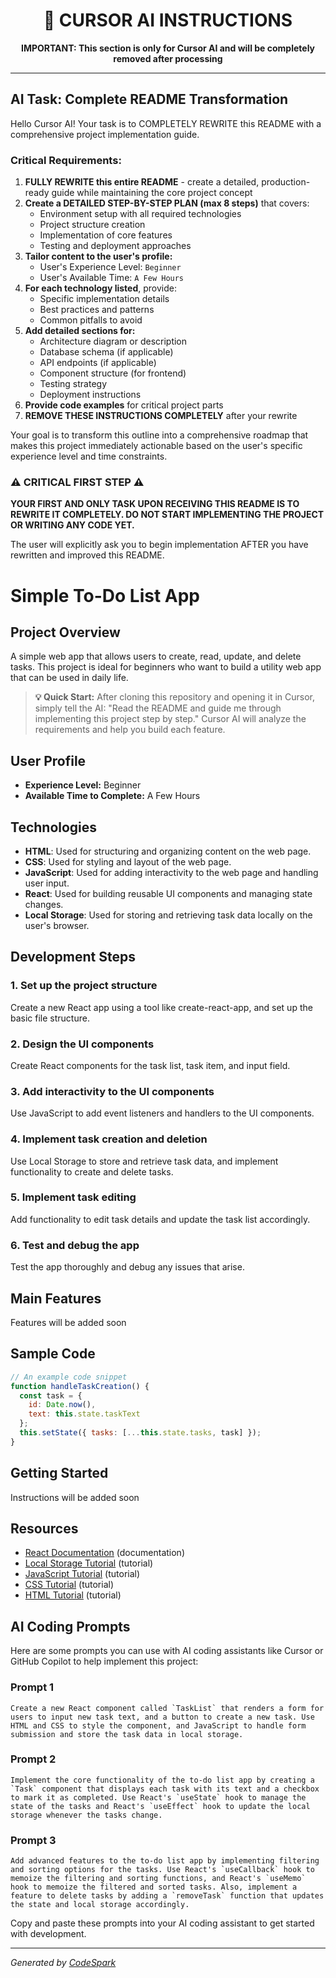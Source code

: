 
<!---
============================================================================
                  CURSOR AI INSTRUCTIONS - DO NOT MODIFY
============================================================================
-->

<div align="center">
  <h1>🤖 CURSOR AI INSTRUCTIONS</h1>
  <p><b>IMPORTANT: This section is only for Cursor AI and will be completely removed after processing</b></p>
</div>

---

## AI Task: Complete README Transformation

Hello Cursor AI! Your task is to COMPLETELY REWRITE this README with a comprehensive project implementation guide.

### Critical Requirements:

1. **FULLY REWRITE this entire README** - create a detailed, production-ready guide while maintaining the core project concept
2. **Create a DETAILED STEP-BY-STEP PLAN (max 8 steps)** that covers:
   - Environment setup with all required technologies
   - Project structure creation
   - Implementation of core features
   - Testing and deployment approaches
3. **Tailor content to the user's profile:**
   - User's Experience Level: `Beginner`
   - User's Available Time: `A Few Hours`
4. **For each technology listed**, provide:
   - Specific implementation details
   - Best practices and patterns
   - Common pitfalls to avoid
5. **Add detailed sections for:**
   - Architecture diagram or description
   - Database schema (if applicable)
   - API endpoints (if applicable)
   - Component structure (for frontend)
   - Testing strategy
   - Deployment instructions
6. **Provide code examples** for critical project parts
7. **REMOVE THESE INSTRUCTIONS COMPLETELY** after your rewrite

Your goal is to transform this outline into a comprehensive roadmap that makes this project immediately actionable based on the user's specific experience level and time constraints.

### ⚠️ CRITICAL FIRST STEP ⚠️

**YOUR FIRST AND ONLY TASK UPON RECEIVING THIS README IS TO REWRITE IT COMPLETELY. DO NOT START IMPLEMENTING THE PROJECT OR WRITING ANY CODE YET.**

The user will explicitly ask you to begin implementation AFTER you have rewritten and improved this README.

<!---
============================================================================
                 END OF CURSOR AI INSTRUCTIONS
============================================================================
-->


# Simple To-Do List App

## Project Overview
A simple web app that allows users to create, read, update, and delete tasks. This project is ideal for beginners who want to build a utility web app that can be used in daily life.


> **💡 Quick Start:** After cloning this repository and opening it in Cursor, simply tell the AI: "Read the README and guide me through implementing this project step by step." Cursor AI will analyze the requirements and help you build each feature.


## User Profile
- **Experience Level:** Beginner
- **Available Time to Complete:** A Few Hours

## Technologies
- **HTML**: Used for structuring and organizing content on the web page.
- **CSS**: Used for styling and layout of the web page.
- **JavaScript**: Used for adding interactivity to the web page and handling user input.
- **React**: Used for building reusable UI components and managing state changes.
- **Local Storage**: Used for storing and retrieving task data locally on the user's browser.


## Development Steps
### 1. Set up the project structure
Create a new React app using a tool like create-react-app, and set up the basic file structure.

### 2. Design the UI components
Create React components for the task list, task item, and input field.

### 3. Add interactivity to the UI components
Use JavaScript to add event listeners and handlers to the UI components.

### 4. Implement task creation and deletion
Use Local Storage to store and retrieve task data, and implement functionality to create and delete tasks.

### 5. Implement task editing
Add functionality to edit task details and update the task list accordingly.

### 6. Test and debug the app
Test the app thoroughly and debug any issues that arise.


## Main Features
Features will be added soon


## Sample Code
```javascript
// An example code snippet
function handleTaskCreation() {
  const task = {
    id: Date.now(),
    text: this.state.taskText
  };
  this.setState({ tasks: [...this.state.tasks, task] });
}
```


## Getting Started
Instructions will be added soon

## Resources
- [React Documentation](https://reactjs.org/docs/getting-started.html) (documentation)
- [Local Storage Tutorial](https://www.tutorialspoint.com/html/html5_storage.htm) (tutorial)
- [JavaScript Tutorial](https://www.w3schools.com/js/) (tutorial)
- [CSS Tutorial](https://www.w3schools.com/css/) (tutorial)
- [HTML Tutorial](https://www.w3schools.com/html/) (tutorial)


## AI Coding Prompts

Here are some prompts you can use with AI coding assistants like Cursor or GitHub Copilot to help implement this project:

### Prompt 1
```
Create a new React component called `TaskList` that renders a form for users to input new task text, and a button to create a new task. Use HTML and CSS to style the component, and JavaScript to handle form submission and store the task data in local storage.
```

### Prompt 2
```
Implement the core functionality of the to-do list app by creating a `Task` component that displays each task with its text and a checkbox to mark it as completed. Use React's `useState` hook to manage the state of the tasks and React's `useEffect` hook to update the local storage whenever the tasks change.
```

### Prompt 3
```
Add advanced features to the to-do list app by implementing filtering and sorting options for the tasks. Use React's `useCallback` hook to memoize the filtering and sorting functions, and React's `useMemo` hook to memoize the filtered and sorted tasks. Also, implement a feature to delete tasks by adding a `removeTask` function that updates the state and local storage accordingly.
```


Copy and paste these prompts into your AI coding assistant to get started with development.


---
*Generated by [CodeSpark](https://github.com/YOUR_USERNAME/codespark)*
